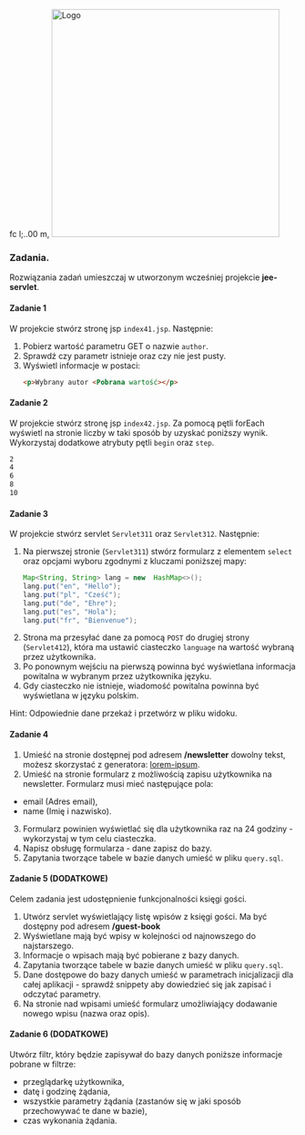 fc l;..00        m, <img alt="Logo" src="http://coderslab.pl/svg/logo-coderslab.svg" width="400">

### Zadania.

Rozwiązania zadań umieszczaj w utworzonym wcześniej projekcie **jee-servlet**.

#### Zadanie 1

W projekcie stwórz stronę jsp `index41.jsp`. Następnie:
1. Pobierz wartość parametru GET o nazwie `author`.
2. Sprawdź czy parametr istnieje oraz czy nie jest pusty.
3. Wyświetl informacje w postaci:
    ```html
    <p>Wybrany autor <Pobrana wartość></p>
    ```

#### Zadanie 2

W projekcie stwórz stronę jsp `index42.jsp`. 
Za pomocą pętli forEach wyświetl na stronie liczby w taki sposób by uzyskać poniższy wynik.
 Wykorzystaj dodatkowe atrybuty pętli `begin` oraz `step`.    
```html
2 
4 
6 
8 
10 
```

#### Zadanie 3

W projekcie stwórz servlet `Servlet311` oraz `Servlet312`. Następnie:
1. Na pierwszej stronie (`Servlet311`) stwórz formularz z elementem `select`
 oraz opcjami wyboru zgodnymi z kluczami poniższej mapy:
   ```java
   Map<String, String> lang = new  HashMap<>();
   lang.put("en", "Hello");
   lang.put("pl", "Cześć");
   lang.put("de", "Ehre");
   lang.put("es", "Hola");
   lang.put("fr", "Bienvenue");
   ```
2. Strona ma przesyłać dane za pomocą `POST` do drugiej strony (`Servlet412`),
 która ma ustawić ciasteczko `language` na wartość wybraną przez użytkownika.
3. Po ponownym wejściu na pierwszą powinna być wyświetlana informacja powitalna w wybranym przez użytkownika języku.
4. Gdy ciasteczko nie istnieje, wiadomość powitalna powinna być wyświetlana w języku polskim.

Hint: Odpowiednie dane przekaż i przetwórz w pliku widoku.

  
#### Zadanie 4

1. Umieść na stronie dostępnej pod adresem **/newsletter** dowolny tekst, możesz skorzystać z generatora: [lorem-ipsum].
2. Umieść na stronie formularz z możliwością zapisu użytkownika na newsletter.
Formularz musi mieć następujące pola:
  * email (Adres email),
  * name (Imię i nazwisko).
3. Formularz powinien wyświetlać się dla użytkownika raz na 24 godziny - wykorzystaj w tym celu ciasteczka.
4. Napisz obsługę formularza - dane zapisz do bazy.
5. Zapytania tworzące tabele w bazie danych umieść w pliku `query.sql`.
 
 
#### Zadanie 5 (DODATKOWE)

Celem zadania jest udostępnienie funkcjonalności księgi gości.

1. Utwórz servlet wyświetlający listę wpisów z księgi gości. Ma być dostępny pod adresem **/guest-book**
2. Wyświetlane mają być wpisy w kolejności od najnowszego do najstarszego.
3. Informacje o wpisach mają być pobierane z bazy danych.
4. Zapytania tworzące tabele w bazie danych umieść w pliku `query.sql`.
5. Dane dostępowe do bazy danych umieść w parametrach inicjalizacji dla całej aplikacji - sprawdź snippety aby dowiedzieć się jak zapisać i odczytać parametry.
6. Na stronie nad wpisami umieść formularz umożliwiający dodawanie nowego wpisu (nazwa oraz opis). 


#### Zadanie 6 (DODATKOWE)

Utwórz filtr, który będzie zapisywał do bazy danych poniższe informacje pobrane w filtrze:
  - przeglądarkę użytkownika,  
  - datę i godzinę żądania,  
  - wszystkie parametry żądania (zastanów się w jaki sposób przechowywać te dane w bazie),  
  - czas wykonania żądania.

<!-- Links -->
[zone-date-time]:https://docs.oracle.com/javase/8/docs/api/java/time/ZonedDateTime.html 
[date-example1]:https://www.mkyong.com/java/java-convert-date-and-time-between-timezone/
[date-example2]:https://dzone.com/articles/deeper-look-java-8-date-and
[dao-wiki]:https://pl.wikipedia.org/wiki/Data_Access_Object
[lorem-ipsum]:http://pl.lipsum.com/



